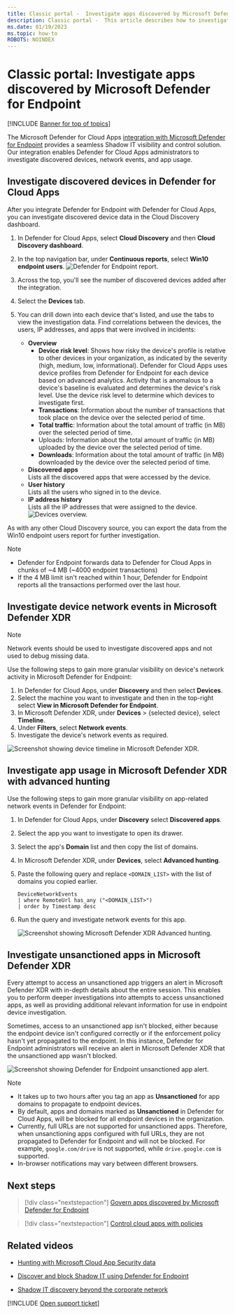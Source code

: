 ```yaml
---
title: Classic portal -  Investigate apps discovered by Microsoft Defender for Endpoint
description: Classic portal -  This article describes how to investigate Microsoft Defender for Endpoint discovered devices, network events, and app usage.
ms.date: 01/19/2023
ms.topic: how-to
ROBOTS: NOINDEX
---
```

# Classic portal: Investigate apps discovered by Microsoft Defender for Endpoint

[!INCLUDE [Banner for top of topics](includes/classic-banner.md)]

The Microsoft Defender for Cloud Apps [integration with Microsoft Defender for Endpoint](mde-integration.md) provides a seamless Shadow IT visibility and control solution. Our integration enables Defender for Cloud Apps administrators to investigate discovered devices, network events, and app usage.

## Investigate discovered devices in Defender for Cloud Apps

After you integrate Defender for Endpoint with Defender for Cloud Apps, you can investigate discovered device data in the Cloud Discovery dashboard.

1. In Defender for Cloud Apps, select **Cloud Discovery** and then **Cloud Discovery dashboard**.
2. In the top navigation bar, under **Continuous reports**, select **Win10 endpoint users**.
  ![Defender for Endpoint report.](media/classic-win10-dashboard-report.png)
3. Across the top, you'll see the number of discovered devices added after the integration.
4. Select the **Devices** tab.
5. You can drill down into each device that's listed, and use the tabs to view the investigation data. Find correlations between the devices, the users, IP addresses, and apps that were involved in incidents:

    - **Overview**
        - **Device risk level**: Shows how risky the device's profile is relative to other devices in your organization, as indicated by the severity (high, medium, low, informational). Defender for Cloud Apps uses device profiles from Defender for Endpoint for each device based on advanced analytics. Activity that is anomalous to a device's baseline is evaluated and determines the device's risk level. Use the device risk level to determine which devices to investigate first.
        - **Transactions**: Information about the number of transactions that took place on the device over the selected period of time.
        - **Total traffic**: Information about the total amount of traffic (in MB) over the selected period of time.
        - Uploads: Information about the total amount of traffic (in MB) uploaded by the device over the selected period of time.
        - **Downloads**: Information about the total amount of traffic (in MB) downloaded by the device over the selected period of time.
    - **Discovered apps**  
    Lists all the discovered apps that were accessed by the device.
    - **User history**  
    Lists all the users who signed in to the device.
    - **IP address history**  
    Lists all the IP addresses that were assigned to the device.
 ![Devices overview.](media/classic-devices-overview.png)

As with any other Cloud Discovery source, you can export the data from the Win10 endpoint users report for further investigation.

> [!NOTE]
>
> - Defender for Endpoint forwards data to Defender for Cloud Apps in chunks of ~4 MB (~4000 endpoint transactions)
> - If the 4 MB limit isn't reached within 1 hour, Defender for Endpoint reports all the transactions performed over the last hour.

## Investigate device network events in Microsoft Defender XDR

>[!NOTE]
>Network events should be used to investigate discovered apps and not used to debug missing data.

Use the following steps to gain more granular visibility on device's network activity in Microsoft Defender for Endpoint:

1. In Defender for Cloud Apps, under **Discovery** and then select **Devices**.
1. Select the machine you want to investigate and then in the top-right select **View in Microsoft Defender for Endpoint**.
1. In Microsoft Defender XDR, under **Devices** > {selected device}, select **Timeline**.
1. Under **Filters**, select **Network events**.
1. Investigate the device's network events as required.

![Screenshot showing device timeline in Microsoft Defender XDR.](media/classic-mde-selected-device.png)

## Investigate app usage in Microsoft Defender XDR with advanced hunting

Use the following steps to gain more granular visibility on app-related network events in Defender for Endpoint:

1. In Defender for Cloud Apps, under **Discovery** select **Discovered apps**.
1. Select the app you want to investigate to open its drawer.
1. Select the app's **Domain** list and then copy the list of domains.
1. In Microsoft Defender XDR, under **Devices**, select **Advanced hunting**.
1. Paste the following query and replace `<DOMAIN_LIST>` with the list of domains you copied earlier.

    ```kusto
    DeviceNetworkEvents
    | where RemoteUrl has_any ("<DOMAIN_LIST>")
    | order by Timestamp desc
    ```

1. Run the query and investigate network events for this app.

    ![Screenshot showing Microsoft Defender XDR Advanced hunting.](media/classic-mde-advanced-hunting.png)

## Investigate unsanctioned apps in Microsoft Defender XDR

Every attempt to access an unsanctioned app triggers an alert in Microsoft Defender XDR with in-depth details about the entire session. This enables you to perform deeper investigations into attempts to access unsanctioned apps, as well as providing additional relevant information for use in endpoint device investigation.

Sometimes, access to an unsanctioned app isn't blocked, either because the endpoint device isn't configured correctly or if the enforcement policy hasn't yet propagated to the endpoint. In this instance, Defender for Endpoint administrators will receive an alert in Microsoft Defender XDR that the unsanctioned app wasn't blocked.

![Screenshot showing Defender for Endpoint unsanctioned app alert.](media/classic-mde-unsanctioned-app-alert.png)

> [!NOTE]
>
> - It takes up to two hours after you tag an app as **Unsanctioned** for app domains to propagate to endpoint devices.
> - By default, apps and domains marked as **Unsanctioned** in Defender for Cloud Apps, will be blocked for all endpoint devices in the organization.
> - Currently, full URLs are not supported for unsanctioned apps. Therefore, when unsanctioning apps configured with full URLs, they are not propagated to Defender for Endpoint and will not be blocked. For example, `google.com/drive` is not supported, while `drive.google.com` is supported.
> - In-browser notifications may vary between different browsers.

## Next steps

> [!div class="nextstepaction"]
> [Govern apps discovered by Microsoft Defender for Endpoint](mde-govern.md)

> [!div class="nextstepaction"]
> [Control cloud apps with policies](control-cloud-apps-with-policies.md)

## Related videos

- [Hunting with Microsoft Cloud App Security data](https://www.microsoft.com/videoplayer/embed/RWFISa)

- [Discover and block Shadow IT using Defender for Endpoint](https://www.youtube.com/watch?v=MsHkTOoqSQo)

- [Shadow IT discovery beyond the corporate network](https://www.youtube.com/watch?v=f8hbvbY1Hnc)

[!INCLUDE [Open support ticket](includes/classic-support.md)]
